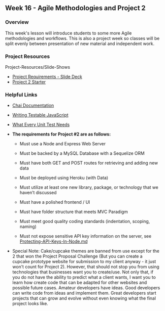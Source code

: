 ## Week 16 - Agile Methodologies and Project 2

### Overview

This week's lesson will introduce students to some more Agile methodologies and workflows. This is also a project week so classes will be split evenly between presentation of new material and independent work.

### Project Resources
Project-Resources/Slide-Shows

* [Project Requirements - Slide Deck](Slide-Shows)
* [Project 2 Starter](Project-2-Starter)

### Helpful Links

* [Chai Documentation](http://chaijs.com/)
* [Writing Testable JavaScript](http://alistapart.com/article/writing-testable-javascript)
* [What Every Unit Test Needs](https://medium.com/javascript-scene/what-every-unit-test-needs-f6cd34d9836d#.56kpjhvo9)


* **The requirements for Project #2 are as follows:**

  * Must use a Node and Express Web Server

  * Must be backed by a MySQL Database with a Sequelize ORM  

  * Must have both GET and POST routes for retrieving and adding new data

  * Must be deployed using Heroku (with Data)

  * Must utilize at least one new library, package, or technology that we haven’t discussed

  * Must have a polished frontend / UI 

  * Must have folder structure that meets MVC Paradigm

  * Must meet good quality coding standards (indentation, scoping, naming)

  * Must not expose sensitive API key information on the server, see [Protecting-API-Keys-In-Node.md](../../class-content/10-nodejs/Supplemental/Protecting-API-Keys-In-Node.md)

* Special Note: Cake/cupcake themes are banned from use except for the 2 that won the Project Proposal Challenge (But you can create a cupcake prototype website for submission to my client anyway - it just won't count for Project 2). However, that should not stop you from using technologies that businesses want you to create/use. Not only that, if you do not have the ability to predict what a client wants, I want you to learn how create code that can be adapted for other websites and possible future cases. Amateur developers have ideas. Good developers can write code from ideas and implement them. Great developers start projects that can grow and evolve without even knowing what the final project looks like.